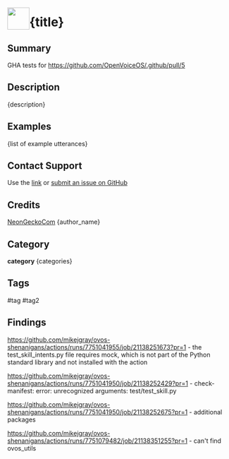 # <img src='https://0000.us/klatchat/app/files/neon_images/icons/neon_skill.png' card_color="#FF8600" width="50" style="vertical-align:bottom">{title}

## Summary

GHA tests for https://github.com/OpenVoiceOS/.github/pull/5

## Description

{description}

## Examples

{list of example utterances}

## Contact Support

Use the [link](https://neongecko.com/ContactUs) or [submit an issue on GitHub](https://help.github.com/en/articles/creating-an-issue)

## Credits

[NeonGeckoCom](https://github.com/NeonGeckoCom)
{author_name}

## Category

**category** {categories}

## Tags

#tag
#tag2

## Findings

https://github.com/mikejgray/ovos-shenanigans/actions/runs/7751041955/job/21138251673?pr=1 - the test_skill_intents.py file requires mock, which is not part of the Python standard library and not installed with the action

https://github.com/mikejgray/ovos-shenanigans/actions/runs/7751041950/job/21138252429?pr=1 - check-manifest: error: unrecognized arguments: test/test_skill.py

https://github.com/mikejgray/ovos-shenanigans/actions/runs/7751041950/job/21138252675?pr=1 - additional packages

https://github.com/mikejgray/ovos-shenanigans/actions/runs/7751079482/job/21138351255?pr=1 - can't find ovos_utils
